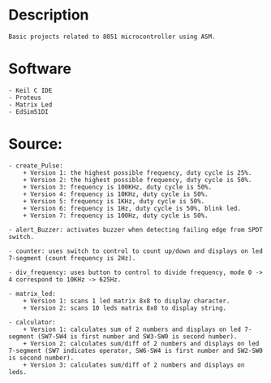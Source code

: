 # Description
    Basic projects related to 8051 microcontroller using ASM.

# Software
    - Keil C IDE
    - Proteus
    - Matrix Led
    - EdSim51DI
    
# Source: 
    - create_Pulse: 
        + Version 1: the highest possible frequency, duty cycle is 25%.
        + Version 2: the highest possible frequency, duty cycle is 50%.
        + Version 3: frequency is 100KHz, duty cycle is 50%.
        + Version 4: frequency is 10KHz, duty cycle is 50%.
        + Version 5: frequency is 1KHz, duty cycle is 50%.
        + Version 6: frequency is 1Hz, duty cycle is 50%, blink led.
        + Version 7: frequency is 100Hz, duty cycle is 50%.
    
    - alert_Buzzer: activates buzzer when detecting failing edge from SPDT switch.

    - counter: uses switch to control to count up/down and displays on led 7-segment (count frequency is 2Hz).

    - div_frequency: uses button to control to divide frequency, mode 0 -> 4 correspond to 10KHz -> 625Hz.

    - matrix_led: 
        + Version 1: scans 1 led matrix 8x8 to display character.
        + Version 2: scans 10 leds matrix 8x8 to display string.

    - calculator: 
        + Version 1: calculates sum of 2 numbers and displays on led 7-segment (SW7-SW4 is first number and SW3-SW0 is second number).
        + Version 2: calculates sum/diff of 2 numbers and displays on led 7-segment (SW7 indicates operator, SW6-SW4 is first number and SW2-SW0 is second number).
        + Version 3: calculates sum/diff of 2 numbers and displays on leds.
